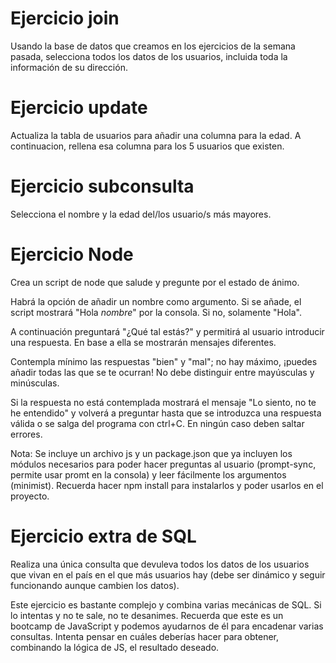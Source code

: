 # Ejercicio join

Usando la base de datos que creamos en los ejercicios de la semana pasada, selecciona todos los datos de los usuarios, incluida toda la información de su dirección.


# Ejercicio update

Actualiza la tabla de usuarios para añadir una columna para la edad. A continuacion, rellena esa columna para los 5 usuarios que existen.


# Ejercicio subconsulta

Selecciona el nombre y la edad del/los usuario/s más mayores.


# Ejercicio Node

Crea un script de node que salude y pregunte por el estado de ánimo.

Habrá la opción de añadir un nombre como argumento. Si se añade, el script mostrará "Hola *nombre*" por la consola. Si no, solamente "Hola".

A continuación preguntará "¿Qué tal estás?" y permitirá al usuario introducir una respuesta. En base a ella se mostrarán mensajes diferentes.

Contempla mínimo las respuestas "bien" y "mal"; no hay máximo, ¡puedes añadir todas las que se te ocurran! No debe distinguir entre mayúsculas y minúsculas.

Si la respuesta no está contemplada mostrará el mensaje "Lo siento, no te he entendido" y volverá a preguntar hasta que se introduzca una respuesta válida o se salga del programa con ctrl+C. En ningún caso deben saltar errores.

Nota: Se incluye un archivo js y un package.json que ya incluyen los módulos necesarios para poder hacer preguntas al usuario (prompt-sync, permite usar promt en la consola) y leer fácilmente los argumentos (minimist). Recuerda hacer npm install para instalarlos y poder usarlos en el proyecto.


# Ejercicio extra de SQL

Realiza una única consulta que devuleva todos los datos de los usuarios que vivan en el país en el que más usuarios hay (debe ser dinámico y seguir funcionando aunque cambien los datos).

Este ejercicio es bastante complejo y combina varias mecánicas de SQL. Si lo intentas y no te sale, no te desanimes. Recuerda que este es un bootcamp de JavaScript y podemos ayudarnos de él para encadenar varias consultas.
Intenta pensar en cuáles deberías hacer para obtener, combinando la lógica de JS, el resultado deseado.